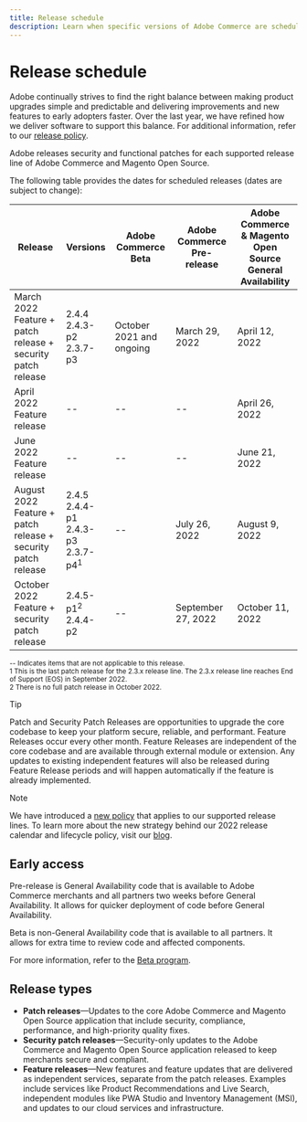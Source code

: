 ```yaml
---
title: Release schedule
description: Learn when specific versions of Adobe Commerce are scheduled for beta, pre-release, and general availability.
---
```


# Release schedule

Adobe continually strives to find the right balance between making product upgrades simple and predictable and delivering improvements and new features to early adopters faster. Over the last year, we have refined how we deliver software to support this balance. For additional information, refer to our [release policy](policy.md).

Adobe releases security and functional patches for each supported release line of Adobe Commerce and Magento Open Source.

The following table provides the dates for scheduled releases (dates are subject to change):

| Release                                                         | Versions                                              | Adobe Commerce Beta | Adobe Commerce Pre-release | Adobe Commerce & Magento Open Source<br>General Availability |
|-----------------------------------------------------------------|-------------------------------------------------------|---------------------------|----------------------------------|---------------------------------------------------------------------|
| March 2022<br>Feature + patch release + security patch release  | 2.4.4<br>2.4.3-p2<br>2.3.7-p3                         | October 2021 and ongoing  | March 29, 2022                   | April 12, 2022                                                      |
| April 2022<br>Feature release                                   | \-\-                                                  | \-\-                      | \-\-                             | April 26, 2022                                                      |
| June 2022<br>Feature release                                    | \-\-                                                  | \-\-                      | \-\-                             | June 21, 2022                                                       |
| August 2022<br>Feature + patch release + security patch release | 2.4.5<br>2.4.4-p1<br>2.4.3-p3<br>2.3.7-p4<sup>1</sup> | \-\-                      | July 26, 2022                    | August 9, 2022                                                      |
| October 2022<br>Feature + security patch release                | 2.4.5-p1<sup>2</sup><br>2.4.4-p2                      | \-\-                      | September 27, 2022               | October 11, 2022                                                    |

<sup>\-\- Indicates items that are not applicable to this release.</sup><br>
<sup>1 This is the last patch release for the 2.3.x release line. The 2.3.x release line reaches End of Support (EOS) in September 2022.</sup><br>
<sup>2 There is no full patch release in October 2022.</sup><br>

>[!TIP]
>
>Patch and Security Patch Releases are opportunities to upgrade the core codebase to keep your platform secure, reliable, and performant. Feature Releases occur every other month. Feature Releases are independent of the core codebase and are available through external module or extension. Any updates to existing independent features will also be released during Feature Release periods and will happen automatically if the feature is already implemented.

>[!NOTE]
>
>We have introduced a [new policy](https://www.adobe.com/content/dam/cc/en/legal/terms/enterprise/pdfs/Adobe-Commerce-Software-Lifecycle-Policy.pdf) that applies to our supported release lines. To learn more about the new strategy behind our 2022 release calendar and lifecycle policy, visit our [blog](https://business.adobe.com/blog/how-to/accelerating-innovation-through-simplified-release-strategy).

## Early access

Pre-release is General Availability code that is available to Adobe Commerce merchants and all partners two weeks before General Availability. It allows for quicker deployment of code before General Availability.

Beta is non-General Availability code that is available to all partners. It allows for extra time to review code and affected components.

For more information, refer to the [Beta program](beta-program.md).

## Release types

-  **Patch releases**—Updates to the core Adobe Commerce and Magento Open Source application that include security, compliance, performance, and high-priority quality fixes.
-  **Security patch releases**—Security-only updates to the Adobe Commerce and Magento Open Source application released to keep merchants secure and compliant.
-  **Feature releases**—New features and feature updates that are delivered as independent services, separate from the patch releases. Examples include services like Product Recommendations and Live Search, independent modules like PWA Studio and Inventory Management (MSI), and updates to our cloud services and infrastructure.
